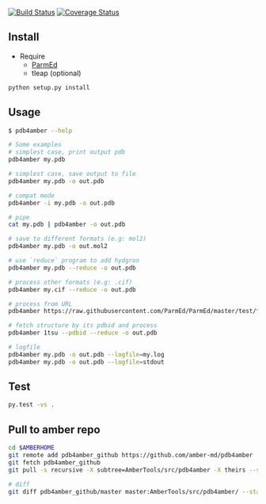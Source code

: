 [![Build Status](https://travis-ci.org/Amber-MD/pdb4amber.svg?branch=master)](https://travis-ci.org/Amber-MD/pdb4amber)
[![Coverage Status](https://coveralls.io/repos/github/Amber-MD/pdb4amber/badge.png?branch=master)](https://coveralls.io/github/Amber-MD/pdb4amber?branch=master)


Install
-------
- Require 
    - [ParmEd](https://github.com/parmed/parmed)
    - tleap (optional)

```bash
python setup.py install
```

Usage
-----
```bash
$ pdb4amber --help

# Some examples
# simplest case, print output pdb
pdb4amber my.pdb 

# simplest case, save output to file
pdb4amber my.pdb -o out.pdb

# compat mode
pdb4amber -i my.pdb -o out.pdb

# pipe
cat my.pdb | pdb4amber -o out.pdb

# save to different formats (e.g: mol2)
pdb4amber my.pdb -o out.mol2

# use `reduce` program to add hydgron
pdb4amber my.pdb --reduce -o out.pdb

# process other formats (e.g: .cif)
pdb4amber my.cif --reduce -o out.pdb

# process from URL
pdb4amber https://raw.githubusercontent.com/ParmEd/ParmEd/master/test/files/4LZT.cif -o out.pdb

# fetch structure by its pdbid and process
pdb4amber 1tsu --pdbid --reduce -o out.pdb

# logfile
pdb4amber my.pdb -o out.pdb --logfile=my.log
pdb4amber my.pdb -o out.pdb --logfile=stdout
```

Test
----
```bash
py.test -vs .
```

Pull to amber repo
------------------

```bash
cd $AMBERHOME
git remote add pdb4amber_github https://github.com/amber-md/pdb4amber
git fetch pdb4amber_github
git pull -s recursive -X subtree=AmberTools/src/pdb4amber -X theirs --squash pdb4amber_github master

# diff
git diff pdb4amber_github/master master:AmberTools/src/pdb4amber/ --stat --color
```
